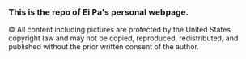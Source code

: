### This is the repo of Ei Pa's personal webpage.

&copy; All content including pictures are protected by the United States copyright law and may not be copied, reproduced, redistributed, and published without the prior written consent of the author. 
